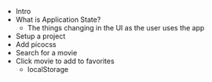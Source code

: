 * Intro
* What is Application State?
  * The things changing in the UI as the user uses the app
* Setup a project
* Add picocss
* Search for a movie
* Click movie to add to favorites
  * localStorage
